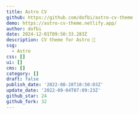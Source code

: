 ```yaml
---
title: Astro CV
github: https://github.com/dofbi/astro-cv-theme
demo: https://astro-cv-theme.netlify.app/
author: dofbi
date: 2024-12-01T09:50:33.283Z
description: CV theme for Astro 🚀
ssg:
  - Astro
css: []
ui: []
cms: []
category: []
draft: false
publish_date: '2022-08-28T10:50:03Z'
update_date: '2022-09-04T07:09:23Z'
github_star: 24
github_fork: 32
---
```


